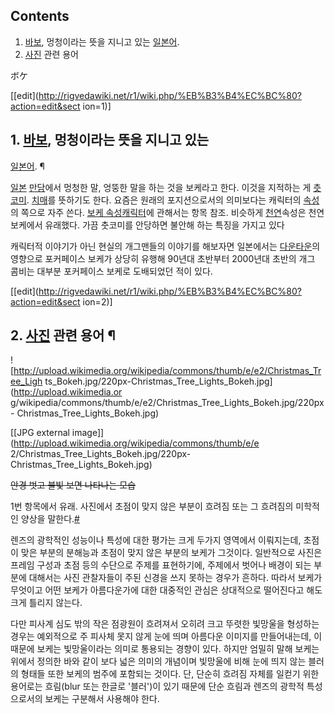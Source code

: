 ## Contents

    

1. [바보](%EB%B0%94%EB%B3%B4.md), 멍청이라는 뜻을 지니고 있는 [일본어](%EC%9D%BC%EB%B3%B8%EC%96%B4.md). 
2. [사진](%EC%82%AC%EC%A7%84.md) 관련 용어 

  
ボケ

[[edit](http://rigvedawiki.net/r1/wiki.php/%EB%B3%B4%EC%BC%80?action=edit&sect
ion=1)]

## 1. [바보](%EB%B0%94%EB%B3%B4.md), 멍청이라는 뜻을 지니고 있는
[일본어](%EC%9D%BC%EB%B3%B8%EC%96%B4.md). ¶

  

[일본](%EC%9D%BC%EB%B3%B8.md) [만담](%EB%A7%8C%EB%8B%B4.md)에서 멍청한 말, 엉뚱한 말을
하는 것을 보케라고 한다. 이것을 지적하는 게 [츳코미](%EC%B8%B3%EC%BD%94%EB%AF%B8.md).
[치매](%EC%B9%98%EB%A7%A4.md)를 뜻하기도 한다. 요즘은 원래의 포지션으로서의 의미보다는 캐릭터의
[속성](%EC%86%8D%EC%84%B1.md)의 쪽으로 자주 쓴다. [보케 속성캐릭터](%EB%B0%94%EB%B3%B4/%EC%BA%90%EB%A6%AD%ED%84%B0.md)에 관해서는 항목 참조. 비슷하게
[천연](%EC%B2%9C%EC%97%B0.md)속성은 천연 보케에서 유래했다. 가끔 춧코미를 안당하면 불안해 하는 특징을 가지고 있다

  

캐릭터적 이야기가 아닌 현실의 개그맨들의 이야기를 해보자면 일본에서는
[다운타운](%EB%8B%A4%EC%9A%B4%ED%83%80%EC%9A%B4.md)의 영향으로 포커페이스 보케가 상당히 유행해
90년대 초반부터 2000년대 초반의 개그 콤비는 대부분 포커페이스 보케로 도배되었던 적이 있다.

  

[[edit](http://rigvedawiki.net/r1/wiki.php/%EB%B3%B4%EC%BC%80?action=edit&sect
ion=2)]

## 2. [사진](%EC%82%AC%EC%A7%84.md) 관련 용어 ¶

![http://upload.wikimedia.org/wikipedia/commons/thumb/e/e2/Christmas_Tree_Ligh
ts_Bokeh.jpg/220px-Christmas_Tree_Lights_Bokeh.jpg](http://upload.wikimedia.or
g/wikipedia/commons/thumb/e/e2/Christmas_Tree_Lights_Bokeh.jpg/220px-
Christmas_Tree_Lights_Bokeh.jpg)

[[JPG external image]](http://upload.wikimedia.org/wikipedia/commons/thumb/e/e
2/Christmas_Tree_Lights_Bokeh.jpg/220px-Christmas_Tree_Lights_Bokeh.jpg)

  

<del>안경 벗고 불빛 보면 나타나는 모습</del>

  

1번 항목에서 유래. 사진에서 초점이 맞지 않은 부분이 흐려짐 또는 그 흐려짐의 미학적인 양상을
말한다.[#](http://en.wikipedia.org/wiki/Bokeh)

  

렌즈의 광학적인 성능이나 특성에 대한 평가는 크게 두가지 영역에서 이뤄지는데, 초점이 맞은 부분의 분해능과 초점이 맞지 않은 부분의 보케가
그것이다. 일반적으로 사진은 프레임 구성과 초점 등의 수단으로 주제를 표현하기에, 주제에서 벗어나 배경이 되는 부분에 대해서는 사진
관찰자들이 주된 신경을 쓰지 못하는 경우가 흔하다. 따라서 보케가 무엇이고 어떤 보케가 아름다운가에 대한 대중적인 관심은 상대적으로
떨어진다고 해도 크게 틀리지 않는다.

  

다만 피사계 심도 밖의 작은 점광원이 흐려져서 오히려 크고 뚜렷한 빛망울을 형성하는 경우는 예외적으로 주 피사체 못지 않게 눈에 띄며
아름다운 이미지를 만들어내는데, 이 때문에 보케는 빛망울이라는 의미로 통용되는 경향이 있다. 하지만 엄밀히 말해 보케는 위에서 정의한 바와
같이 보다 넓은 의미의 개념이며 빛망울에 비해 눈에 띄지 않는 블러의 형태들 또한 보케의 범주에 포함되는 것이다. 단, 단순히 흐려짐 자체를
일컫기 위한 용어로는 흐림(blur 또는 한글로 '블러')이 있기 때문에 단순 흐림과 렌즈의 광학적 특성으로서의 보케는 구분해서 사용해야
한다.

